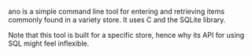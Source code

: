 ano is a simple command line tool for entering and retrieving items commonly found in a variety store. It uses C and the SQLite library.

Note that this tool is built for a specific store, hence why its API for using SQL might feel inflexible.
